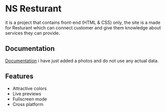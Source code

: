 
# NS Resturant

it is a project that contains front-end (HTML & CSS) only, the site is a made for Resturant which can connect customer and give them knowledge about services they can provide. 
## Documentation

[Documentation](https://linktodocumentation)
i have just added a photos and do not use any actual data.

## Features

- Attractive colors
- Live previews
- Fullscreen mode
- Cross platform

